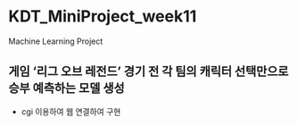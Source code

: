 # KDT_MiniProject_week11
Machine Learning Project

## 게임 ‘리그 오브 레전드’ 경기 전 각 팀의 캐릭터 선택만으로 승부 예측하는 모델 생성
- cgi 이용하여 웹 연결하여 구현
